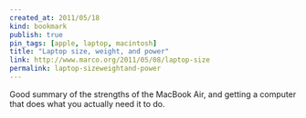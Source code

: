 ```yaml
---
created_at: 2011/05/18
kind: bookmark
publish: true
pin_tags: [apple, laptop, macintosh]
title: "Laptop size, weight, and power"
link: http://www.marco.org/2011/05/08/laptop-size
permalink: laptop-sizeweightand-power
---
```


Good summary of the strengths of the MacBook Air, and getting a computer that does what you actually need it to do.

